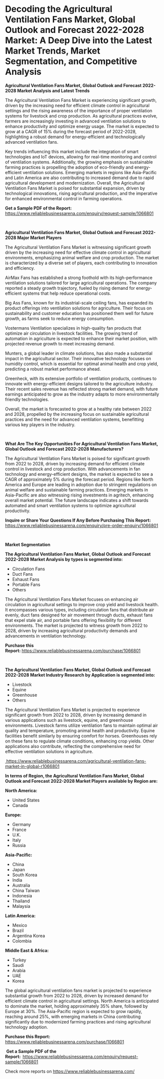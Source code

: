 <p><h1>Decoding the Agricultural Ventilation Fans Market, Global Outlook and Forecast 2022-2028 Market: A Deep Dive into the Latest Market Trends, Market Segmentation, and Competitive Analysis</h1></p><p><strong>Agricultural Ventilation Fans Market, Global Outlook and Forecast 2022-2028 Market Analysis and Latest Trends</strong></p>
<p><p>The Agricultural Ventilation Fans Market is experiencing significant growth, driven by the increasing need for efficient climate control in agricultural settings and the rising awareness of the importance of proper ventilation systems for livestock and crop production. As agricultural practices evolve, farmers are increasingly investing in advanced ventilation solutions to enhance productivity and optimize energy usage. The market is expected to grow at a CAGR of 15% during the forecast period of 2022-2028, highlighting a robust demand for energy-efficient and technologically advanced ventilation fans.</p><p>Key trends influencing this market include the integration of smart technologies and IoT devices, allowing for real-time monitoring and control of ventilation systems. Additionally, the growing emphasis on sustainable farming practices is propelling the adoption of eco-friendly and energy-efficient ventilation solutions. Emerging markets in regions like Asia-Pacific and Latin America are also contributing to increased demand due to rapid agricultural development and modernization. Overall, the Agricultural Ventilation Fans Market is poised for substantial expansion, driven by technological innovations, rising agricultural production, and the imperative for enhanced environmental control in farming operations.</p></p>
<p><strong>Get a Sample PDF of the Report:&nbsp;</strong> <a href="https://www.reliablebusinessarena.com/enquiry/request-sample/1066801?utm_campaign=3212&utm_medium=2&utm_source=Github&utm_content=ia&utm_term=21032025&utm_id=agricultural-ventilation-fans-market-global-outlook-and-forecast-2022-2028">https://www.reliablebusinessarena.com/enquiry/request-sample/1066801</a></p>
<p>&nbsp;</p>
<p><strong>Agricultural Ventilation Fans Market, Global Outlook and Forecast 2022-2028 Major Market Players</strong></p>
<p><p>The Agricultural Ventilation Fans Market is witnessing significant growth driven by the increasing need for effective climate control in agricultural environments, emphasizing animal welfare and crop production. The market is characterized by a diverse set of players, each contributing to innovation and efficiency.</p><p>AirMax Fans has established a strong foothold with its high-performance ventilation solutions tailored for large agricultural operations. The company reported a steady growth trajectory, fueled by rising demand for energy-efficient systems that help reduce operational costs.</p><p>Big Ass Fans, known for its industrial-scale ceiling fans, has expanded its product offerings into ventilation solutions for agriculture. Their focus on sustainability and customer education has positioned them well for future growth, as farms seek to reduce energy consumption.</p><p>Vostermans Ventilation specializes in high-quality fan products that optimize air circulation in livestock facilities. The growing trend of automation in agriculture is expected to enhance their market position, with projected revenue growth to meet increasing demand.</p><p>Munters, a global leader in climate solutions, has also made a substantial impact in the agricultural sector. Their innovative technology focuses on humidity control, which is essential for optimal animal health and crop yield, predicting a robust market performance ahead.</p><p>Greenheck, with its extensive portfolio of ventilation products, continues to innovate with energy-efficient designs tailored to the agriculture industry. Their recent sales revenue has reflected strong market demand, with future earnings anticipated to grow as the industry adapts to more environmentally friendly technologies.</p><p>Overall, the market is forecasted to grow at a healthy rate between 2022 and 2028, propelled by the increasing focus on sustainable agricultural practices and the need for advanced ventilation systems, benefitting various key players in the industry.</p></p>
<p>&nbsp;</p>
<p><strong>What Are The Key Opportunities For Agricultural Ventilation Fans Market, Global Outlook and Forecast 2022-2028 Manufacturers?</strong></p>
<p><p>The Agricultural Ventilation Fans Market is poised for significant growth from 2022 to 2028, driven by increasing demand for efficient climate control in livestock and crop production. With advancements in fan technology and energy-efficient designs, the market is expected to see a CAGR of approximately 5% during the forecast period. Regions like North America and Europe are leading in adoption due to stringent regulations on animal welfare and sustainable farming practices. Emerging markets in Asia-Pacific are also witnessing rising investments in agritech, enhancing overall market potential. The future landscape indicates a shift towards automated and smart ventilation systems to optimize agricultural productivity.</p></p>
<p><strong>Inquire or Share Your Questions If Any Before Purchasing This Report:</strong> <a href="https://www.reliablebusinessarena.com/enquiry/pre-order-enquiry/1066801?utm_campaign=3212&utm_medium=2&utm_source=Github&utm_content=ia&utm_term=21032025&utm_id=agricultural-ventilation-fans-market-global-outlook-and-forecast-2022-2028">https://www.reliablebusinessarena.com/enquiry/pre-order-enquiry/1066801</a></p>
<p>&nbsp;</p>
<p><strong>Market Segmentation</strong></p>
<p><strong>The Agricultural Ventilation Fans Market, Global Outlook and Forecast 2022-2028 Market Analysis by types is segmented into:</strong></p>
<p><ul><li>Circulation Fans</li><li>Duct Fans</li><li>Exhaust Fans</li><li>Portable Fans</li><li>Others</li></ul></p>
<p><p>The Agricultural Ventilation Fans Market focuses on enhancing air circulation in agricultural settings to improve crop yield and livestock health. It encompasses various types, including circulation fans that distribute air evenly, duct fans designed for air movement through ducts, exhaust fans that expel stale air, and portable fans offering flexibility for different environments. The market is projected to witness growth from 2022 to 2028, driven by increasing agricultural productivity demands and advancements in ventilation technology.</p></p>
<p><strong>Purchase this Report:&nbsp;</strong><a href="https://www.reliablebusinessarena.com/purchase/1066801?utm_campaign=3212&utm_medium=2&utm_source=Github&utm_content=ia&utm_term=21032025&utm_id=agricultural-ventilation-fans-market-global-outlook-and-forecast-2022-2028">https://www.reliablebusinessarena.com/purchase/1066801</a></p>
<p>&nbsp;</p>
<p><strong>The Agricultural Ventilation Fans Market, Global Outlook and Forecast 2022-2028 Market Industry Research by Application is segmented into:</strong></p>
<p><ul><li>Livestock</li><li>Equine</li><li>Greenhouse</li><li>Others</li></ul></p>
<p><p>The Agricultural Ventilation Fans Market is projected to experience significant growth from 2022 to 2028, driven by increasing demand in various applications such as livestock, equine, and greenhouse environments. Livestock farms utilize ventilation fans to maintain optimal air quality and temperature, promoting animal health and productivity. Equine facilities benefit similarly by ensuring comfort for horses. Greenhouses rely on these fans to regulate climate conditions, enhancing crop yields. Other applications also contribute, reflecting the comprehensive need for effective ventilation solutions in agriculture.</p></p>
<p><a href="https://www.reliablebusinessarena.com/agricultural-ventilation-fans-market-in-global-r1066801?utm_campaign=3212&utm_medium=2&utm_source=Github&utm_content=ia&utm_term=21032025&utm_id=agricultural-ventilation-fans-market-global-outlook-and-forecast-2022-2028">&nbsp;https://www.reliablebusinessarena.com/agricultural-ventilation-fans-market-in-global-r1066801</a></p>
<p><strong>In terms of Region, the Agricultural Ventilation Fans Market, Global Outlook and Forecast 2022-2028 Market Players available by Region are:</strong></p>
<p>
    <p> <strong> North America: </strong>
        <ul>
            <li>United States</li>
            <li>Canada</li>
        </ul>
        </p> 
    <p> <strong> Europe: </strong>
        <ul>
            <li>Germany</li>
            <li>France</li>
            <li>U.K.</li>
            <li>Italy</li>
            <li>Russia</li>
        </ul>
        </p> 
    <p> <strong> Asia-Pacific: </strong>
        <ul>
            <li>China</li>
            <li>Japan</li>
            <li>South Korea</li>
            <li>India</li>
            <li>Australia</li>
            <li>China Taiwan</li>
            <li>Indonesia</li>
            <li>Thailand</li>
            <li>Malaysia</li>
        </ul>
        </p> 
    <p> <strong> Latin America: </strong>
        <ul>
            <li>Mexico</li>
            <li>Brazil</li>
            <li>Argentina Korea</li>
            <li>Colombia</li>
        </ul>
        </p> 
    <p> <strong> Middle East & Africa: </strong>
        <ul>
            <li>Turkey</li>
            <li>Saudi</li>
            <li>Arabia</li>
            <li>UAE</li>
            <li>Korea</li>
        </ul>
    </p>
    </p>
<p><p>The global agricultural ventilation fans market is projected to experience substantial growth from 2022 to 2028, driven by increased demand for efficient climate control in agricultural settings. North America is anticipated to dominate the market, holding approximately 35% share, followed by Europe at 30%. The Asia-Pacific region is expected to grow rapidly, reaching around 25%, with emerging markets in China contributing significantly due to modernized farming practices and rising agricultural technology adoption.</p></p>
<p><strong>Purchase this Report: </strong><a href="https://www.reliablebusinessarena.com/purchase/1066801?utm_campaign=3212&utm_medium=2&utm_source=Github&utm_content=ia&utm_term=21032025&utm_id=agricultural-ventilation-fans-market-global-outlook-and-forecast-2022-2028">https://www.reliablebusinessarena.com/purchase/1066801</a></p>
<p>&nbsp;<strong>Get a Sample PDF of the Report:&nbsp;&nbsp;</strong><a href="https://www.reliablebusinessarena.com/enquiry/request-sample/1066801?utm_campaign=3212&utm_medium=2&utm_source=Github&utm_content=ia&utm_term=21032025&utm_id=agricultural-ventilation-fans-market-global-outlook-and-forecast-2022-2028">https://www.reliablebusinessarena.com/enquiry/request-sample/1066801</a></p>
<p><strong></strong></p>
<p>Check more reports on <a href="https://www.reliablebusinessarena.com/?utm_campaign=3212&utm_medium=2&utm_source=Github&utm_content=ia&utm_term=21032025&utm_id=agricultural-ventilation-fans-market-global-outlook-and-forecast-2022-2028">https://www.reliablebusinessarena.com/</a></p>